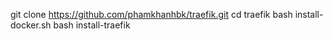 git clone https://github.com/phamkhanhbk/traefik.git
cd traefik
bash install-docker.sh
bash install-traefik
